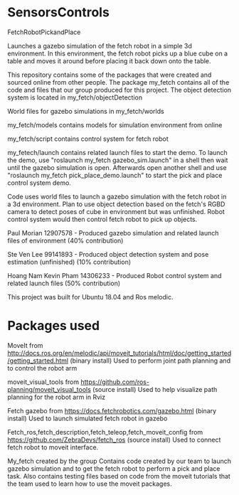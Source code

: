 # SensorsControls
FetchRobotPickandPlace

Launches a gazebo simulation of the fetch robot in a simple 3d environment. In this environment, the fetch robot picks up a blue cube on a table and moves it around before placing it back down onto the table.

This repository contains some of the packages that were created and sourced online from other people. The package my_fetch contains all of the code and files that our group produced for this project.
The object detection system is located in my_fetch/objectDetection

World files for gazebo simulations in my_fetch/worlds

my_fetch/models contains models for simulation environment from online

my_fetch/script contains control system for fetch robot

my_fetech/launch contains related launch files to start the demo.
To launch the demo, use "roslaunch my_fetch gazebo_sim.launch" in a shell then wait until the gazebo simulation is open. Afterwards open another shell and use "roslaunch my_fetch pick_place_demo.launch" to start the pick and place control system demo.

Code uses world files to launch a gazebo simulation with the fetch robot in a 3d environment. Plan to use object detection based on the fetch's RGBD camera to detect poses of cube in environment but was unfinished. Robot control system would then control fetch robot to pick up objects.

Paul Morian 12907578 - Produced gazebo simulation and related launch files of environment (40% contribution)

Ste Ven Lee 99141893 - Produced object detection system and pose estimation (unfinished) (10% contribution)

Hoang Nam Kevin Pham 14306233 - Produced Robot control system and related launch files (50% contribution)

This project was built for Ubuntu 18.04 and Ros melodic.



# Packages used
MoveIt from http://docs.ros.org/en/melodic/api/moveit_tutorials/html/doc/getting_started/getting_started.html (binary install)
  Used to perform joint path planning and to control the robot arm

moveit_visual_tools from https://github.com/ros-planning/moveit_visual_tools (source install)
  Used to help visualize path planning for the robot arm in Rviz

Fetch gazebo from https://docs.fetchrobotics.com/gazebo.html (binary install)
  Used to launch simulated fetch robot in gazebo

Fetch_ros,fetch_description,fetch_teleop,fetch_moveit_config from https://github.com/ZebraDevs/fetch_ros (source install)
  Used to connect fetch robot to moveit interface.

My_fetch created by the group
  Contains code created by our team to launch gazebo simulation and to get the fetch robot to perform a pick and place task. Also contains testing files based on code from the moveit tutorials that the team used to learn how to use the moveit packages.




  
